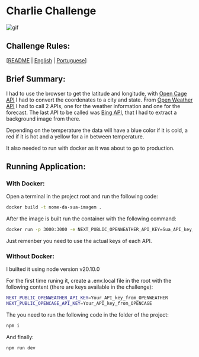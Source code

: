 # Charlie Challenge

<img src="_README.md/app.gif" alt="gif">

## Challenge Rules:

[[README](README.md) | [English](README.md) | [Portuguese](README.pt.md)]

## Brief Summary:

I had to use the browser to get the latitude and longitude, with [Open Cage API](https://api.opencagedata.com) I had to convert the coordenates to a city and state. From [Open Weather API](https://api.openweathermap.org) I had to call 2 APIs, one for the weather information and one for the forecast. The last API to be called was [Bing API](https://www.bing.com), that I had to extract a background image from there.

Depending on the temperature the data will have a blue color if it is cold, a red if it is hot and a yellow for a in between temperature.

It also needed to run with docker as it was about to go to production.

## Running Application:

### With Docker:

Open a terminal in the project root and run the following code:

```bash
docker build -t nome-da-sua-imagem .
```

After the image is built run the container with the following command:

```bash
docker run -p 3000:3000 -e NEXT_PUBLIC_OPENWEATHER_API_KEY=Sua_API_key_do_OPENWEATHER -e NEXT_PUBLIC_OPENCAGE_API_KEY=Sua_API_key_do_OPENCAGE nome-da-sua-imagem
```

Just remenber you need to use the actual keys of each API.

### Without Docker:

I builted it using node version v20.10.0

For the first time runing it, create a .env.local file in the root with the following content (there are keys available in the challenge):

```bash
NEXT_PUBLIC_OPENWEATHER_API_KEY=Your_API_key_from_OPENWEATHER
NEXT_PUBLIC_OPENCAGE_API_KEY=Your_API_key_from_OPENCAGE
```

The you need to run the following code in the folder of the project:

```bash
npm i
```

And finally:

```bash
npm run dev
```
